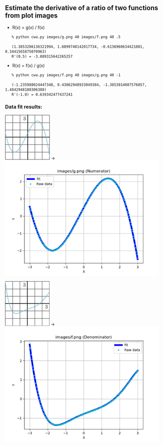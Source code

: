## Estimate the derivative of a ratio of two functions from plot images

* R(x) = g(x) / f(x)
```
   % python cwa.py images/g.png 40 images/f.png 40 .5

   (1.3853286136321994, 1.6099748142017734, -0.6136960634421801, 0.3441565875070963)
   R'(0.5) = -3.889315642265257
```


* R(x) = f(x) / g(x)
```
   % python cwa.py images/f.png 40 images/g.png 40 -1

   (-1.235988024447348, 0.43862948933049384, -1.3853014087576057, 1.4842948180306388)
   R'(-1.0) = 0.639342477437241
```

### Data fit results:

![](https://github.com/drbitboy/calculus_cwa/blob/master/images/g.png?raw=true)
→![](https://github.com/drbitboy/calculus_cwa/blob/master/images/g_fit.png?raw=true)

![](https://github.com/drbitboy/calculus_cwa/blob/master/images/f.png?raw=true)
→![](https://github.com/drbitboy/calculus_cwa/blob/master/images/f_fit.png?raw=true)
